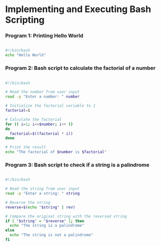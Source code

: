 # Implementing and Executing Bash Scripting

### Program 1: Printing Hello World

```bash

#!/bin/bash
echo "Hello World"

```

### Program 2: Bash script to calculate the factorial of a number

```bash

#!/bin/bash

# Read the number from user input
read -p "Enter a number: " number

# Initialize the factorial variable to 1
factorial=1

# Calculate the factorial
for (( i=1; i<=$number; i++ ))
do
  factorial=$((factorial * i))
done

# Print the result
echo "The factorial of $number is $factorial"

```

### Program 3: Bash script to check if a string is a palindrome

```bash

#!/bin/bash

# Read the string from user input
read -p "Enter a string: " string

# Reverse the string
reverse=$(echo "$string" | rev)

# Compare the original string with the reversed string
if [ "$string" = "$reverse" ]; then
  echo "The string is a palindrome"
else
  echo "The string is not a palindrome"
fi

```

